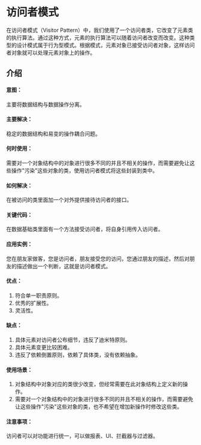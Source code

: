 # 访问者模式
在访问者模式（Visitor Pattern）中，我们使用了一个访问者类，它改变了元素类的执行算法。通过这种方式，元素的执行算法可以随着访问者改变而改变。这种类型的设计模式属于行为型模式。根据模式，元素对象已接受访问者对象，这样访问者对象就可以处理元素对象上的操作。

## 介绍
#### 意图：
主要将数据结构与数据操作分离。

#### 主要解决：
稳定的数据结构和易变的操作耦合问题。

#### 何时使用：
需要对一个对象结构中的对象进行很多不同的并且不相关的操作，而需要避免让这些操作"污染"这些对象的类，使用访问者模式将这些封装到类中。

#### 如何解决：
在被访问的类里面加一个对外提供接待访问者的接口。

#### 关键代码：
在数据基础类里面有一个方法接受访问者，将自身引用传入访问者。

#### 应用实例：
您在朋友家做客，您是访问者，朋友接受您的访问，您通过朋友的描述，然后对朋友的描述做出一个判断，这就是访问者模式。

#### 优点：
1. 符合单一职责原则。
2. 优秀的扩展性。
3. 灵活性。

#### 缺点：
1. 具体元素对访问者公布细节，违反了迪米特原则。
2. 具体元素变更比较困难。
3. 违反了依赖倒置原则，依赖了具体类，没有依赖抽象。

#### 使用场景：
1. 对象结构中对象对应的类很少改变，但经常需要在此对象结构上定义新的操作。
2. 需要对一个对象结构中的对象进行很多不同的并且不相关的操作，而需要避免让这些操作"污染"这些对象的类，也不希望在增加新操作时修改这些类。

#### 注意事项：
访问者可以对功能进行统一，可以做报表、UI、拦截器与过滤器。
